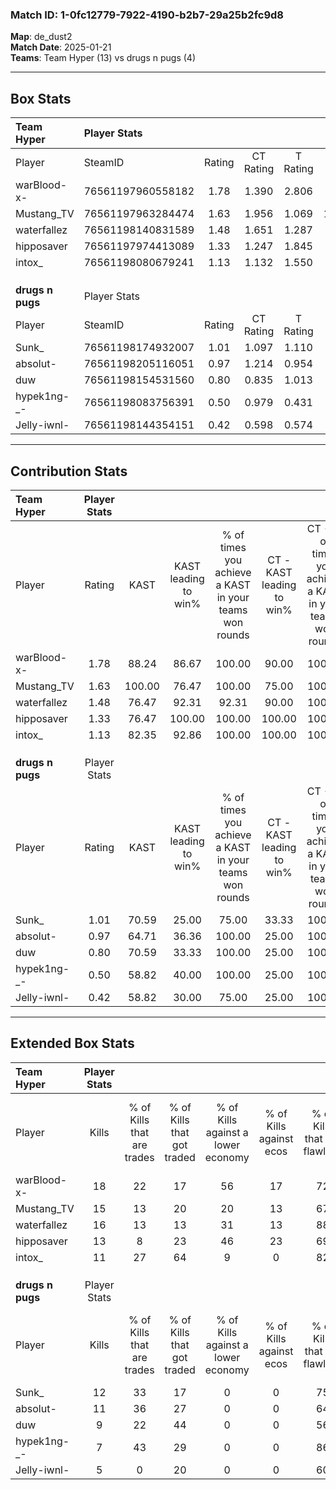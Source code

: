 ### Match ID: 1-0fc12779-7922-4190-b2b7-29a25b2fc9d8  
**Map**: de_dust2  
**Match Date**: 2025-01-21  
**Teams**: Team Hyper (13) vs drugs n pugs (4)  

---  

## Box Stats  

| **Team Hyper**   | Player Stats      |        |           |          |        |      |       |         |        |      |     |
| :- | :- | :-: | :-: | :-: | :-: | :-: | :-: | :-: | :-: | :-: | :-: |
| Player           | SteamID           | Rating | CT Rating | T Rating |  KAST  | ADR  | Kills | Assists | Deaths | K/D  | HS% |
| warBlood-x-      | 76561197960558182 |  1.78  |   1.390   |  2.806   | 88.24  | 91.8 |  18   |    3    |   5    | 3.60 | 55  |
| Mustang_TV       | 76561197963284474 |  1.63  |   1.956   |  1.069   | 100.00 | 89.8 |  15   |    7    |   8    | 1.88 | 40  |
| waterfallez      | 76561198140831589 |  1.48  |   1.651   |  1.287   | 76.47  | 96.7 |  16   |    8    |   10   | 1.60 | 37  |
| hipposaver       | 76561197974413089 |  1.33  |   1.247   |  1.845   | 76.47  | 92.1 |  13   |    6    |   9    | 1.44 | 69  |
| intox_           | 76561198080679241 |  1.13  |   1.132   |  1.550   | 82.35  | 79.5 |  11   |    5    |   12   | 0.92 | 63  |
|                  |                   |        |           |          |        |      |       |         |        |      |     |
|                  |                   |        |           |          |        |      |       |         |        |      |     |
|                  |                   |        |           |          |        |      |       |         |        |      |     |
| **drugs n pugs** | Player Stats      |        |           |          |        |      |       |         |        |      |     |
| Player           | SteamID           | Rating | CT Rating | T Rating |  KAST  | ADR  | Kills | Assists | Deaths | K/D  | HS% |
| Sunk_            | 76561198174932007 |  1.01  |   1.097   |  1.110   | 70.59  | 74.2 |  12   |    4    |   14   | 0.86 | 50  |
| absolut-         | 76561198205116051 |  0.97  |   1.214   |  0.954   | 64.71  | 92.4 |  11   |    3    |   14   | 0.79 | 54  |
| duw              | 76561198154531560 |  0.80  |   0.835   |  1.013   | 70.59  | 59.6 |   9   |    3    |   14   | 0.64 | 77  |
| hypek1ng-_-      | 76561198083756391 |  0.50  |   0.979   |  0.431   | 58.82  | 34.2 |   7   |    2    |   15   | 0.47 | 71  |
| Jelly-iwnl-      | 76561198144354151 |  0.42  |   0.598   |  0.574   | 58.82  | 47.5 |   5   |    4    |   16   | 0.31 | 100 |
---  

## Contribution Stats  

| **Team Hyper**   | Player Stats |        |                      |                                                        |                           |                                                             |                          |                                                            |
| :- | :-: | :-: | :-: | :-: | :-: | :-: | :-: | :-: |
| Player           |    Rating    |  KAST  | KAST leading to win% | % of times you achieve a KAST in your teams won rounds | CT - KAST leading to win% | CT - % of times you achieve a KAST in your teams won rounds | T - KAST leading to win% | T - % of times you achieve a KAST in your teams won rounds |
| warBlood-x-      |     1.78     | 88.24  |        86.67         |                         100.00                         |           90.00           |                           100.00                            |          80.00           |                           100.00                           |
| Mustang_TV       |     1.63     | 100.00 |        76.47         |                         100.00                         |           75.00           |                           100.00                            |          80.00           |                           100.00                           |
| waterfallez      |     1.48     | 76.47  |        92.31         |                         92.31                          |           90.00           |                           100.00                            |          100.00          |                           75.00                            |
| hipposaver       |     1.33     | 76.47  |        100.00        |                         100.00                         |          100.00           |                           100.00                            |          100.00          |                           100.00                           |
| intox_           |     1.13     | 82.35  |        92.86         |                         100.00                         |          100.00           |                           100.00                            |          80.00           |                           100.00                           |
|                  |              |        |                      |                                                        |                           |                                                             |                          |                                                            |
|                  |              |        |                      |                                                        |                           |                                                             |                          |                                                            |
|                  |              |        |                      |                                                        |                           |                                                             |                          |                                                            |
| **drugs n pugs** | Player Stats |        |                      |                                                        |                           |                                                             |                          |                                                            |
| Player           |    Rating    |  KAST  | KAST leading to win% | % of times you achieve a KAST in your teams won rounds | CT - KAST leading to win% | CT - % of times you achieve a KAST in your teams won rounds | T - KAST leading to win% | T - % of times you achieve a KAST in your teams won rounds |
| Sunk_            |     1.01     | 70.59  |        25.00         |                         75.00                          |           33.33           |                           100.00                            |          22.22           |                           66.67                            |
| absolut-         |     0.97     | 64.71  |        36.36         |                         100.00                         |           25.00           |                           100.00                            |          42.86           |                           100.00                           |
| duw              |     0.80     | 70.59  |        33.33         |                         100.00                         |           25.00           |                           100.00                            |          37.50           |                           100.00                           |
| hypek1ng-_-      |     0.50     | 58.82  |        40.00         |                         100.00                         |           25.00           |                           100.00                            |          50.00           |                           100.00                           |
| Jelly-iwnl-      |     0.42     | 58.82  |        30.00         |                         75.00                          |           25.00           |                           100.00                            |          33.33           |                           66.67                            |
---  

## Extended Box Stats  

| **Team Hyper**   | Player Stats |                            |                            |                                    |                         |                              |                                 |        |                             |                                     |                          |                               |                            |
| :- | :-: | :-: | :-: | :-: | :-: | :-: | :-: | :-: | :-: | :-: | :-: | :-: | :-: |
| Player           |    Kills     | % of Kills that are trades | % of Kills that got traded | % of Kills against a lower economy | % of Kills against ecos | % of Kills that are flawless | % of Kills that are close duels | Deaths | % of Deaths that get traded | % of Deaths against a lower economy | % of Deaths against ecos | % of Deaths that are flawless | % of Deaths that are close |
| warBlood-x-      |      18      |             22             |             17             |                 56                 |           17            |              72              |               11                |   5    |             20              |                 20                  |            0             |              80               |             0              |
| Mustang_TV       |      15      |             13             |             20             |                 20                 |           13            |              67              |               13                |   8    |             25              |                 13                  |            0             |              75               |             0              |
| waterfallez      |      16      |             13             |             13             |                 31                 |           13            |              88              |                6                |   10   |             20              |                 10                  |            0             |              90               |             10             |
| hipposaver       |      13      |             8              |             23             |                 46                 |           23            |              69              |                8                |   9    |             33              |                 22                  |            11            |              44               |             22             |
| intox_           |      11      |             27             |             64             |                 9                  |            0            |              82              |                0                |   12   |             33              |                  8                  |            0             |              58               |             17             |
|                  |              |                            |                            |                                    |                         |                              |                                 |        |                             |                                     |                          |                               |                            |
|                  |              |                            |                            |                                    |                         |                              |                                 |        |                             |                                     |                          |                               |                            |
|                  |              |                            |                            |                                    |                         |                              |                                 |        |                             |                                     |                          |                               |                            |
| **drugs n pugs** | Player Stats |                            |                            |                                    |                         |                              |                                 |        |                             |                                     |                          |                               |                            |
| Player           |    Kills     | % of Kills that are trades | % of Kills that got traded | % of Kills against a lower economy | % of Kills against ecos | % of Kills that are flawless | % of Kills that are close duels | Deaths | % of Deaths that get traded | % of Deaths against a lower economy | % of Deaths against ecos | % of Deaths that are flawless | % of Deaths that are close |
| Sunk_            |      12      |             33             |             17             |                 0                  |            0            |              75              |               17                |   14   |             21              |                  0                  |            0             |              93               |             7              |
| absolut-         |      11      |             36             |             27             |                 0                  |            0            |              64              |                9                |   14   |             14              |                  0                  |            0             |              50               |             29             |
| duw              |      9       |             22             |             44             |                 0                  |            0            |              56              |               11                |   14   |             36              |                  0                  |            0             |              86               |             7              |
| hypek1ng-_-      |      7       |             43             |             29             |                 0                  |            0            |              86              |               14                |   15   |             20              |                  0                  |            0             |              67               |             0              |
| Jelly-iwnl-      |      5       |             0              |             20             |                 0                  |            0            |              60              |                0                |   16   |             31              |                  0                  |            0             |              81               |             0              |
